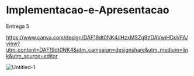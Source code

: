# Implementacao-e-Apresentacao
Entrega 5

https://www.canva.com/design/DAF19dt0NK4/lHzxMSZq9tIDAVwiHDoVFA/view?utm_content=DAF19dt0NK4&utm_campaign=designshare&utm_medium=link&utm_source=editor

![Untitled-1](https://github.com/BrilhoDasLetras/Implementacao-e-Apresentacao/assets/65633856/05c51d79-ecb5-4b4f-b0a4-5a72193b15cb)
